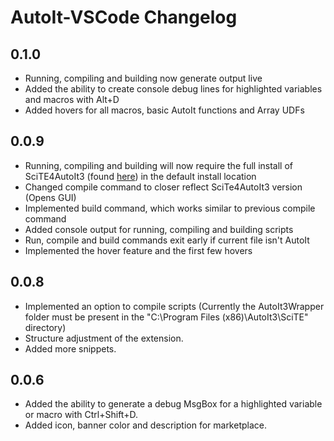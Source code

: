# AutoIt-VSCode Changelog

## 0.1.0
* Running, compiling and building now generate output live
* Added the ability to create console debug lines for highlighted variables and macros with Alt+D
* Added hovers for all macros, basic AutoIt functions and Array UDFs

## 0.0.9
* Running, compiling and building will now require the full install of SciTE4AutoIt3 (found [here](https://www.autoitscript.com/site/autoit-script-editor/downloads/)) in the default install location
* Changed compile command to closer reflect SciTe4AutoIt3 version (Opens GUI)
* Implemented build command, which works similar to previous compile command
* Added console output for running, compiling and building scripts
* Run, compile and build commands exit early if current file isn't AutoIt
* Implemented the hover feature and the first few hovers

## 0.0.8
* Implemented an option to compile scripts (Currently the AutoIt3Wrapper folder must be present in the "C:\Program Files (x86)\AutoIt3\SciTE" directory)
* Structure adjustment of the extension.
* Added more snippets.

## 0.0.6
* Added the ability to generate a debug MsgBox for a highlighted variable or macro with Ctrl+Shift+D.
* Added icon, banner color and description for marketplace.